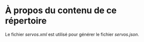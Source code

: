 # À propos du contenu de ce répertoire

Le fichier *servos.xml* est utilisé pour générer le fichier *servos.json*.
